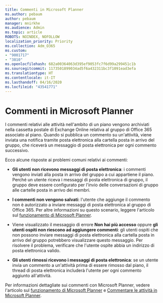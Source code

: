 ```yaml
---
title: Commenti in Microsoft Planner
ms.author: pebaum
author: pebaum
manager: mnirkhe
ms.audience: Admin
ms.topic: article
ROBOTS: NOINDEX, NOFOLLOW
localization_priority: Priority
ms.collection: Adm_O365
ms.custom:
- "9001717"
- "3810"
ms.openlocfilehash: 682a00364063d395ef9053fc7f6d99a299451c1b
ms.sourcegitcommit: 1173501899034ad5f6a432311bc3f1091ead3efa
ms.translationtype: HT
ms.contentlocale: it-IT
ms.lasthandoff: 04/16/2020
ms.locfileid: "43541771"
---
```

# <a name="comments-in-microsoft-planner"></a>Commenti in Microsoft Planner

I commenti relativi alle attività nell'ambito di un piano vengono archiviati nella cassetta postale di Exchange Online relativa al gruppo di Office 365 associato al piano.  Quando si pubblica un commento su un'attività, viene inviata una notifica tramite posta elettronica alla cartella posta in arrivo del gruppo, che riceverà un messaggio di posta elettronica per ogni commento successivo.

Ecco alcune risposte ai problemi comuni relativi ai commenti:

- **Gli utenti non ricevono messaggi di posta elettronica**: i commenti vengono inviati alla posta in arrivo del gruppo a cui appartiene il piano. Perché un utente riceva i messaggi di posta elettronica di gruppo, il gruppo deve essere configurato per l'invio delle conversazioni di gruppo alle cartelle posta in arrivo dei membri.

- **I commenti non vengono salvati**: l'utente che aggiunge il commento non è autorizzato a inviare messaggi di posta elettronica al gruppo di Office 365. Per altre informazioni su questo scenario, leggere l'articolo sul [funzionamento di Microsoft Planner](https://techcommunity.microsoft.com/t5/planner-blog/how-microsoft-planner-works/ba-p/1214736).

- Viene visualizzato il messaggio di errore **Non hai più accesso** oppure **gli utenti ospiti non riescono ad aggiungere commenti**: gli utenti ospiti che non possono inviare messaggi di posta elettronica alla cartella posta in arrivo del gruppo potrebbero visualizzare questo messaggio. Per risolvere il problema, verificare che l'utente ospite abbia un indirizzo di posta elettronica valido.

- **Gli utenti rimossi ricevono i messaggi di posta elettronica**: se un utente invia un commento a un'attività prima di essere rimosso dal piano, il thread di posta elettronica includerà l'utente per ogni commento aggiunto all'attività.

Per informazioni dettagliate sui commenti con Microsoft Planner, vedere l'articolo sul [funzionamento di Microsoft Planner](https://techcommunity.microsoft.com/t5/planner-blog/how-microsoft-planner-works/ba-p/1214736) e [Commentare le attività in Microsoft Planner](https://support.microsoft.com/it-IT/office/comment-on-tasks-in-microsoft-planner-fd4aedde-7785-4cd0-96ee-122fbc9140e1).
